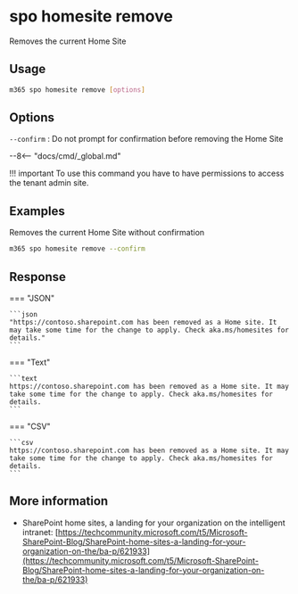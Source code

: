 # spo homesite remove

Removes the current Home Site

## Usage

```sh
m365 spo homesite remove [options]
```

## Options

`--confirm`
: Do not prompt for confirmation before removing the Home Site

--8<-- "docs/cmd/_global.md"

!!! important
    To use this command you have to have permissions to access the tenant admin site.

## Examples

Removes the current Home Site without confirmation

```sh
m365 spo homesite remove --confirm
```

## Response

=== "JSON"

    ```json
    "https://contoso.sharepoint.com has been removed as a Home site. It may take some time for the change to apply. Check aka.ms/homesites for details."
    ```

=== "Text"

    ```text
    https://contoso.sharepoint.com has been removed as a Home site. It may take some time for the change to apply. Check aka.ms/homesites for details.
    ```

=== "CSV"

    ```csv
    https://contoso.sharepoint.com has been removed as a Home site. It may take some time for the change to apply. Check aka.ms/homesites for details.
    ```

## More information

- SharePoint home sites, a landing for your organization on the intelligent intranet: [https://techcommunity.microsoft.com/t5/Microsoft-SharePoint-Blog/SharePoint-home-sites-a-landing-for-your-organization-on-the/ba-p/621933](https://techcommunity.microsoft.com/t5/Microsoft-SharePoint-Blog/SharePoint-home-sites-a-landing-for-your-organization-on-the/ba-p/621933)
